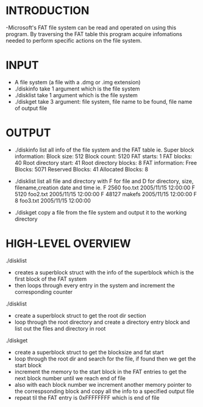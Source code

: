 # INTRODUCTION

-Microsoft's FAT file system can be read and operated on using this program. By traversing the FAT table this program acquire infomations needed to perform specific actions on the file system.

# INPUT

- A file system (a file with a .dmg or .img extension)
- ./diskinfo take 1 argument which is the file system
- ./disklist take 1 argument which is the file system
- ./diskget take 3 argument: file system, file name to be found, file name of output file

# OUTPUT

- ./diskinfo list all info of the file system and the FAT table
ie.
Super block information:
Block size: 512
Block count: 5120
FAT starts: 1
FAT blocks: 40
Root directory start: 41
Root directory blocks: 8
FAT information:
Free Blocks: 5071
Reserved Blocks: 41
Allocated Blocks: 8

- ./disklist list all file and directory with F for file and D for directory, size, filename,creation date and time
ie.
F 2560 foo.txt 2005/11/15 12:00:00
F 5120 foo2.txt 2005/11/15 12:00:00
F 48127 makefs 2005/11/15 12:00:00
F 8 foo3.txt 2005/11/15 12:00:00

- ./diskget copy a file from the file system and output it to the working directory

# HIGH-LEVEL OVERVIEW

./disklist
- creates a superblock struct with the info of the superblock which is the first block of the FAT system
- then loops through every entry in the system and increment the corresponding counter

./disklist
- create a superblock struct to get the root dir section
- loop through the root directory and create a directory entry block and list out the files and directory in root

./diskget
- create a superblock struct to get the blocksize and fat start
- loop through the root dir and search for the file, if found then we get the start block
- increment the memory to the start block in the FAT entries to get the next block number until we reach end of file
- also with each block number we increment another memory pointer to the correspsonding block and copy all the info to a specified output file
- repeat til the FAT entry is 0xFFFFFFFF which is end of file
